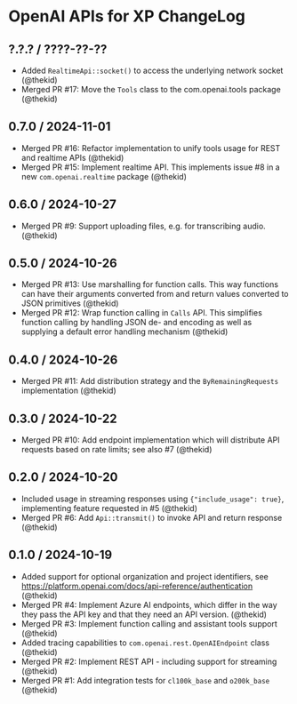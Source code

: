 OpenAI APIs for XP ChangeLog
========================================================================

## ?.?.? / ????-??-??

* Added `RealtimeApi::socket()` to access the underlying network socket
  (@thekid)
* Merged PR #17: Move the `Tools` class to the com.openai.tools package
  (@thekid)

## 0.7.0 / 2024-11-01

* Merged PR #16: Refactor implementation to unify tools usage for REST
  and realtime APIs
  (@thekid)
* Merged PR #15: Implement realtime API. This implements issue #8 in a
  new `com.openai.realtime` package
  (@thekid)

## 0.6.0 / 2024-10-27

* Merged PR #9: Support uploading files, e.g. for transcribing audio.
  (@thekid)

## 0.5.0 / 2024-10-26

* Merged PR #13: Use marshalling for function calls. This way functions
  can have their arguments converted from and return values converted 
  to JSON primitives 
  (@thekid)
* Merged PR #12: Wrap function calling in `Calls` API. This simplifies
  function calling by handling JSON de- and encoding as well as supplying
  a default error handling mechanism
  (@thekid)

## 0.4.0 / 2024-10-26

* Merged PR #11: Add distribution strategy and the `ByRemainingRequests`
  implementation
  (@thekid)

## 0.3.0 / 2024-10-22

* Merged PR #10: Add endpoint implementation which will distribute API
  requests based on rate limits; see also #7
  (@thekid)

## 0.2.0 / 2024-10-20

* Included usage in streaming responses using `{"include_usage": true}`,
  implementing feature requested in #5
  (@thekid)
* Merged PR #6: Add `Api::transmit()` to invoke API and return response
  (@thekid)

## 0.1.0 / 2024-10-19

* Added support for optional organization and project identifiers, see
  https://platform.openai.com/docs/api-reference/authentication
  (@thekid)
* Merged PR #4: Implement Azure AI endpoints, which differ in the way
  they pass the API key and that they need an API version.
  (@thekid)
* Merged PR #3: Implement function calling and assistant tools support
  (@thekid)
* Added tracing capabilities to `com.openai.rest.OpenAIEndpoint` class
  (@thekid)
* Merged PR #2: Implement REST API - including support for streaming
  (@thekid)
* Merged PR #1: Add integration tests for `cl100k_base` and `o200k_base`
  (@thekid)